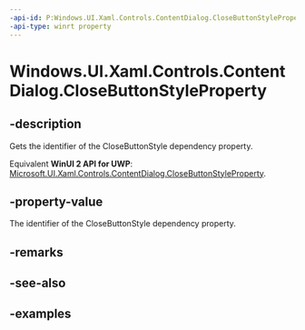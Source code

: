 ```yaml
---
-api-id: P:Windows.UI.Xaml.Controls.ContentDialog.CloseButtonStyleProperty
-api-type: winrt property
---
```


<!-- Property syntax.
public DependencyProperty CloseButtonStyleProperty { get; }
-->

# Windows.UI.Xaml.Controls.ContentDialog.CloseButtonStyleProperty

## -description
Gets the identifier of the CloseButtonStyle dependency property.

Equivalent **WinUI 2 API for UWP**: [Microsoft.UI.Xaml.Controls.ContentDialog.CloseButtonStyleProperty](/windows/winui/api/microsoft.ui.xaml.controls.contentdialog.closebuttonstyleproperty).

## -property-value
The identifier of the CloseButtonStyle dependency property.

## -remarks

## -see-also

## -examples

